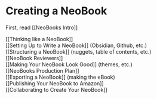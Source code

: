 # Creating a NeoBook


First, read [[NeoBooks Intro]]

[[Thinking like a NeoBook]]  
[[Setting Up to Write a NeoBook]] (Obsidian, Github, etc.)  
[[Structuring a NeoBook]] (nuggets, table of contents, etc.)  
[[NeoBook Reviewers]]  
[[Making Your NeoBook Look Good]] (themes, etc.)  
[[NeoBooks Production Plan]]  
[[Exporting a NeoBook]] (making the eBook)  
[[Publishing Your NeoBook to Amazon]]  
[[Collaborating to Create Your NeoBook]]  
